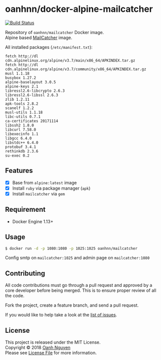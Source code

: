 # oanhnn/docker-alpine-mailcatcher

[![Build Status](https://travis-ci.org/oanhnn/docker-alpine-mailcatcher.svg?branch=master)](https://travis-ci.org/oanhnn/docker-alpine-mailcatcher)

Repository of `oanhnn/mailcatcher` Docker image.   
Alpine based [MailCatcher](https://mailcatcher.me) image.

All installed packages (`/etc/manifest.txt`):

```text
fetch http://dl cdn.alpinelinux.org/alpine/v3.7/main/x86_64/APKINDEX.tar.gz
fetch http://dl cdn.alpinelinux.org/alpine/v3.7/community/x86_64/APKINDEX.tar.gz
musl 1.1.18
busybox 1.27.2
alpine-baselayout 3.0.5
alpine-keys 2.1
libressl2.6-libcrypto 2.6.3
libressl2.6-libssl 2.6.3
zlib 1.2.11
apk-tools 2.8.2
scanelf 1.2.2
musl-utils 1.1.18
libc-utils 0.7.1
ca-certificates 20171114
libssh2 1.8.0
libcurl 7.58.0
libexecinfo 1.1
libgcc 6.4.0
libstdc++ 6.4.0
protobuf 3.4.1
rethinkdb 2.3.6
su-exec 0.2
```

## Features

- [x] Base from `alpine:latest` image
- [x] Install `ruby` via package manager (`apk`)
- [x] Install `mailcatcher` via `gem`

## Requirement
- Docker Engine 1.13+

## Usage

```bash
$ docker run -d -p 1080:1080 -p 1025:1025 oanhnn/mailcatcher
```

Config smtp on `mailcatcher:1025` and admin page on `mailcatcher:1080`

## Contributing

All code contributions must go through a pull request and approved by a core developer before being merged. 
This is to ensure proper review of all the code.

Fork the project, create a feature branch, and send a pull request.

If you would like to help take a look at the [list of issues](https://github.com/oanhnn/docker-alpine-mailcatcher/issues).

## License

This project is released under the MIT License.   
Copyright © 2018 [Oanh Nguyen](https://github.com/oanhnn)   
Please see [License File](https://github.com/oanhnn/docker-alpine-mailcatcher/blob/master/LICENSE) for more information.
